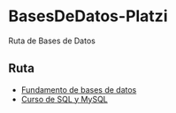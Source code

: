 # BasesDeDatos-Platzi

Ruta de Bases de Datos

## Ruta

- [Fundamento de bases de datos](https://github.com/mau02ro/BasesDeDatos-Platzi/tree/main/Fundamentos%20de%20Bases%20de%20Datos/README.md)
- [Curso de SQL y MySQL](https://github.com/mau02ro/BasesDeDatos-Platzi/tree/main/Curso%20de%20SQL%20y%20MySQL/README.md)
